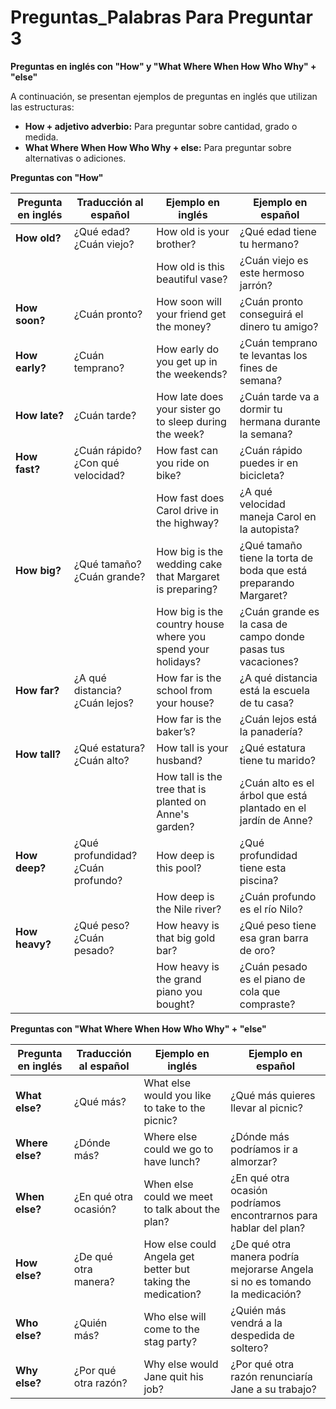 # Preguntas_Palabras Para Preguntar 3

**Preguntas en inglés con "How" y "What Where When How Who Why" + "else"**

A continuación, se presentan ejemplos de preguntas en inglés que utilizan las estructuras:

*   **How + adjetivo adverbio:** Para preguntar sobre cantidad, grado o medida.
*   **What Where When How Who Why + else:** Para preguntar sobre alternativas o adiciones.

**Preguntas con "How"**

| Pregunta en inglés | Traducción al español                                      | Ejemplo en inglés                                     | Ejemplo en español                                      |
| ------------------- | ---------------------------------------------------------- | ---------------------------------------------------- | ---------------------------------------------------------- |
| **How old?**        | ¿Qué edad? ¿Cuán viejo?                                    | How old is your brother?                            | ¿Qué edad tiene tu hermano?                            |
|                     |                                                            | How old is this beautiful vase?                     | ¿Cuán viejo es este hermoso jarrón?                     |
| **How soon?**       | ¿Cuán pronto?                                             | How soon will your friend get the money?            | ¿Cuán pronto conseguirá el dinero tu amigo?            |
| **How early?**      | ¿Cuán temprano?                                           | How early do you get up in the weekends?          | ¿Cuán temprano te levantas los fines de semana?          |
| **How late?**       | ¿Cuán tarde?                                              | How late does your sister go to sleep during the week? | ¿Cuán tarde va a dormir tu hermana durante la semana? |
| **How fast?**       | ¿Cuán rápido? ¿Con qué velocidad?                         | How fast can you ride on bike?                       | ¿Cuán rápido puedes ir en bicicleta?                       |
|                     |                                                            | How fast does Carol drive in the highway?          | ¿A qué velocidad maneja Carol en la autopista?          |
| **How big?**        | ¿Qué tamaño? ¿Cuán grande?                                | How big is the wedding cake that Margaret is preparing? | ¿Qué tamaño tiene la torta de boda que está preparando Margaret? |
|                     |                                                            | How big is the country house where you spend your holidays? | ¿Cuán grande es la casa de campo donde pasas tus vacaciones? |
| **How far?**        | ¿A qué distancia? ¿Cuán lejos?                             | How far is the school from your house?                | ¿A qué distancia está la escuela de tu casa?                |
|                     |                                                            | How far is the baker’s?                               | ¿Cuán lejos está la panadería?                               |
| **How tall?**       | ¿Qué estatura? ¿Cuán alto?                                | How tall is your husband?                             | ¿Qué estatura tiene tu marido?                             |
|                     |                                                            | How tall is the tree that is planted on Anne's garden? | ¿Cuán alto es el árbol que está plantado en el jardín de Anne? |
| **How deep?**       | ¿Qué profundidad? ¿Cuán profundo?                        | How deep is this pool?                                | ¿Qué profundidad tiene esta piscina?                        |
|                     |                                                            | How deep is the Nile river?                           | ¿Cuán profundo es el río Nilo?                           |
| **How heavy?**      | ¿Qué peso? ¿Cuán pesado?                                   | How heavy is that big gold bar?                        | ¿Qué peso tiene esa gran barra de oro?                        |
|                     |                                                            | How heavy is the grand piano you bought?               | ¿Cuán pesado es el piano de cola que compraste?               |

**Preguntas con "What Where When How Who Why" + "else"**

| Pregunta en inglés | Traducción al español   | Ejemplo en inglés                                 | Ejemplo en español                                     |
| ------------------- | ----------------------- | ------------------------------------------------- | ---------------------------------------------------------- |
| **What else?**      | ¿Qué más?               | What else would you like to take to the picnic?  | ¿Qué más quieres llevar al picnic?                       |
| **Where else?**     | ¿Dónde más?              | Where else could we go to have lunch?             | ¿Dónde más podríamos ir a almorzar?                      |
| **When else?**      | ¿En qué otra ocasión?   | When else could we meet to talk about the plan? | ¿En qué otra ocasión podríamos encontrarnos para hablar del plan? |
| **How else?**       | ¿De qué otra manera?   | How else could Angela get better but taking the medication? | ¿De qué otra manera podría mejorarse Angela si no es tomando la medicación? |
| **Who else?**       | ¿Quién más?              | Who else will come to the stag party?            | ¿Quién más vendrá a la despedida de soltero?             |
| **Why else?**       | ¿Por qué otra razón?   | Why else would Jane quit his job?                 | ¿Por qué otra razón renunciaría Jane a su trabajo?         |
